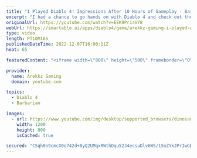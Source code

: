 ```yaml
---
title: "I Played Diablo 4! Impressions After 10 Hours of Gameplay - Barbarian, Mage & Rogue"
excerpt: "I had a chance to go hands on with Diablo 4 and check out the beginning of the game. In this Diablo IV demo build I got to test out ..."
originalUrl: https://youtube.com/watch?v=EEK9PrirmY8
webUrl: https://smartable.ai/apps/diablo4/game/arekkz-gaming-i-played-diablo-4-impressions-after-10-hours-of-gameplay-barbarian-mage-rogue/
type: video
length: PT10M16S
publishedDateTime: 2022-12-07T16:00:11Z
heat: 65

featuredContent: "<iframe width=\"800\" height=\"500\" frameborder=\"0\" src=\"https://www.youtube.com/embed/EEK9PrirmY8\" allow=\"accelerometer; autoplay; encrypted-media; gyroscope; picture-in-picture\" allowfullscreen></iframe>"

provider:
  name: Arekkz Gaming
  domain: youtube.com

topics:
  - Diablo 4
  - Barbarian

images:
  - url: https://www.youtube.com/img/desktop/supported_browsers/dinosaur.png
    width: 1200
    height: 800
    isCached: true

secured: "CSqh0n9cmcX0o742d+8yQ2UMqxRWthDqu52J4ecsuDlv6WS/1SnZYkJPrIwGBPTQ7MAJe3SbzR285pF1e5MaPba8faKZf0e6dAvoBn7GsP1oxvf7RLmKrFGtM8kSjNRed6ki0pJiTBiqxgbwNl+8MaFewDnBSXp2x9mnHCILPX5rkL/txLvVRuqeAsyVhIzQ8MTv2MLRnOixj/BKqlje7jPlkiq43qLpTLSXAfPuwNfeOsojunr+tjHagWLbrbFRkSvZu2ioNr4o9bTmjiZVMTvVDnctJRbeb3s+JTbfCmHm+LVPT9jsz0dCm7JrtkdFzaLBuEc04uV5ajeCRKOVM81H5Tfv/S2vs6q3BZDXyxNxjq/VLQqjEK9q8zc1vjl2wapOG3sgykujelIPBKA0i0IDb1CGX6NH3wbBmXEcsFo=;g9Y3qn0NrIeWnfF1SSAFsg=="
---
```



